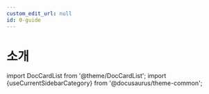 ```yaml
---
custom_edit_url: null
id: 0-guide
---
```


# 소개

import DocCardList from '@theme/DocCardList';
import {useCurrentSidebarCategory} from '@docusaurus/theme-common';

<DocCardList items={useCurrentSidebarCategory().items}/>


